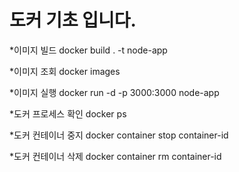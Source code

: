 # 도커 기초 입니다.

*이미지 빌드
docker build . -t node-app

*이미지 조회
docker images

*이미지 실행
docker run -d -p 3000:3000 node-app

*도커 프로세스 확인
docker ps

*도커 컨테이너 중지
docker container stop container-id

*도커 컨테이너 삭제
docker container rm container-id
